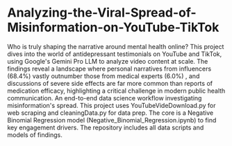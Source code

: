 # Analyzing-the-Viral-Spread-of-Misinformation-on-YouTube-TikTok
Who is truly shaping the narrative around mental health online? This project dives into the world of antidepressant testimonials on YouTube and TikTok, using Google's Gemini Pro LLM to analyze video content at scale. The findings reveal a landscape where personal narratives from influencers (68.4%) vastly outnumber those from medical experts (6.0%) , and discussions of severe side effects are far more common than reports of medication efficacy, highlighting a critical challenge in modern public health communication.
An end-to-end data science workflow investigating misinformation's spread. This project uses YouTubeVideDownload.py for web scraping and cleaningData.py for data prep. The core is a Negative Binomial Regression model (Negative_Binomial_Regression.ipynb) to find key engagement drivers. The repository includes all data scripts and models of findings.
